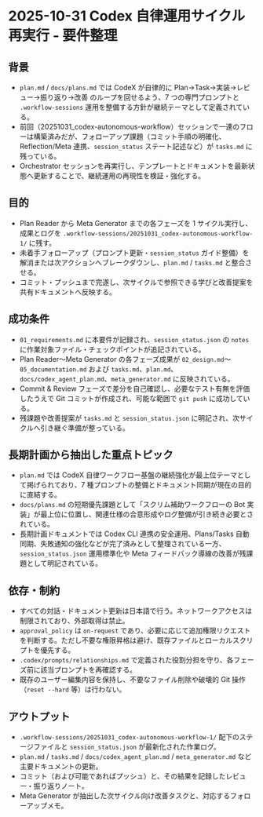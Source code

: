 # 2025-10-31 Codex 自律運用サイクル再実行 - 要件整理

## 背景
- `plan.md` / `docs/plans.md` では CodeX が自律的に Plan→Task→実装→レビュー→振り返り→改善 のループを回せるよう、7 つの専門プロンプトと `.workflow-sessions` 運用を整備する方針が継続テーマとして定義されている。
- 前回（20251031_codex-autonomous-workflow）セッションで一連のフローは構築済みだが、フォローアップ課題（コミット手順の明確化、Reflection/Meta 連携、`session_status` ステート記述など）が `tasks.md` に残っている。
- Orchestrator セッションを再実行し、テンプレートとドキュメントを最新状態へ更新することで、継続運用の再現性を検証・強化する。

## 目的
- Plan Reader から Meta Generator までの各フェーズを 1 サイクル実行し、成果とログを `.workflow-sessions/20251031_codex-autonomous-workflow-1/` に残す。
- 未着手フォローアップ（プロンプト更新・`session_status` ガイド整備）を解消または次アクションへブレークダウンし、`plan.md` / `tasks.md` と整合させる。
- コミット・プッシュまで完遂し、次サイクルで参照できる学びと改善提案を共有ドキュメントへ反映する。

## 成功条件
- `01_requirements.md` に本要件が記録され、`session_status.json` の `notes` に作業対象ファイル・チェックポイントが追記されている。
- Plan Reader〜Meta Generator の各フェーズ成果が `02_design.md`〜`05_documentation.md` および `tasks.md`、`plan.md`、`docs/codex_agent_plan.md`、`meta_generator.md` に反映されている。
- Commit & Review フェーズで差分を自己確認し、必要なテスト有無を評価したうえで Git コミットが作成され、可能な範囲で `git push` に成功している。
- 残課題や改善提案が `tasks.md` と `session_status.json` に明記され、次サイクルへ引き継ぐ準備が整っている。

## 長期計画から抽出した重点トピック
- `plan.md` では CodeX 自律ワークフロー基盤の継続強化が最上位テーマとして掲げられており、7 種プロンプトの整備とドキュメント同期が現在の目的に直結する。
- `docs/plans.md` の短期優先課題として「スクリム補助ワークフローの Bot 実装」が最上位に位置し、関連仕様の合意形成やログ整備が引き続き必要とされている。
- 長期計画ドキュメントでは Codex CLI 連携の安全運用、Plans/Tasks 自動同期、失敗通知の強化などが完了済みとして整理されている一方、`session_status.json` 運用標準化や Meta フィードバック導線の改善が残課題として明記されている。

## 依存・制約
- すべての対話・ドキュメント更新は日本語で行う。ネットワークアクセスは制限されており、外部取得は禁止。
- `approval_policy` は `on-request` であり、必要に応じて追加権限リクエストを判断する。ただし不要な権限昇格は避け、既存ファイルとローカルスクリプトを優先する。
- `.codex/prompts/relationships.md` で定義された役割分担を守り、各フェーズ前に該当プロンプトを再確認する。
- 既存のユーザー編集内容を保持し、不要なファイル削除や破壊的 Git 操作（`reset --hard` 等）は行わない。

## アウトプット
- `.workflow-sessions/20251031_codex-autonomous-workflow-1/` 配下のステージファイルと `session_status.json` が最新化された作業ログ。
- `plan.md` / `tasks.md` / `docs/codex_agent_plan.md` / `meta_generator.md` など主要ドキュメントの更新。
- コミット（および可能であればプッシュ）と、その結果を記録したレビュー・振り返りノート。
- Meta Generator が抽出した次サイクル向け改善タスクと、対応するフォローアップメモ。
